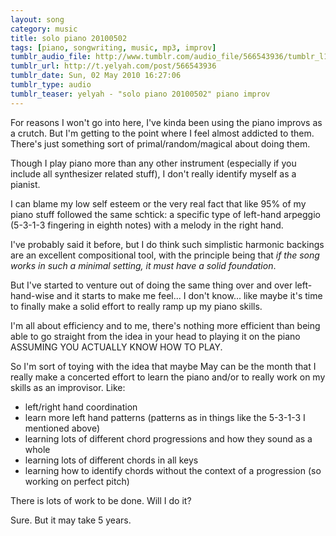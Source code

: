 ```yaml
---
layout: song
category: music
title: solo piano 20100502
tags: [piano, songwriting, music, mp3, improv]
tumblr_audio_file: http://www.tumblr.com/audio_file/566543936/tumblr_l1ta967B1V1qzo4ep
tumblr_url: http://t.yelyah.com/post/566543936
tumblr_date: Sun, 02 May 2010 16:27:06
tumblr_type: audio
tumblr_teaser: yelyah - "solo piano 20100502" piano improv
---
```

For reasons I won't go into here, I've kinda been using the piano improvs as a crutch. But I'm getting to the point where I feel almost addicted to them. There's just something sort of primal/random/magical about doing them.

Though I play piano more than any other instrument (especially if you include all synthesizer related stuff), I don't really identify myself as a pianist.

I can blame my low self esteem or the very real fact that like 95% of my piano stuff followed the same schtick: a specific type of left-hand arpeggio (5-3-1-3 fingering in eighth notes) with a melody in the right hand.

I've probably said it before, but I do think such simplistic harmonic backings are an excellent compositional tool, with the principle being that *if the song works in such a minimal setting, it must have a solid foundation*.

But I've started to venture out of doing the same thing over and over left-hand-wise and it starts to make me feel... I don't know... like maybe it's time to finally make a solid effort to really ramp up my piano skills.

I'm all about efficiency and to me, there's nothing more efficient than being able to go straight from the idea in your head to playing it on the piano ASSUMING YOU ACTUALLY KNOW HOW TO PLAY.

So I'm sort of toying with the idea that maybe May can be the month that I really make a concerted effort to learn the piano and/or to really work on my skills as an improvisor. Like:

* left/right hand coordination
* learn more left hand patterns (patterns as in things like the 5-3-1-3 I mentioned above)
* learning lots of different chord progressions and how they sound as a whole
* learning lots of different chords in all keys
* learning how to identify chords without the context of a progression (so working on perfect pitch)

There is lots of work to be done. Will I do it?

Sure. But it may take 5 years.
